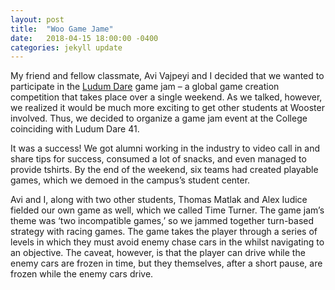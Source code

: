```yaml
---
layout: post
title:  "Woo Game Jame"
date:   2018-04-15 18:00:00 -0400
categories: jekyll update
---
```


My friend and fellow classmate, Avi Vajpeyi and I decided that we wanted to participate in the [Ludum Dare]() game jam – a global game creation competition that takes place over a single weekend. As we talked, however, we realized it would be much more exciting to get other students at Wooster involved. Thus, we decided to organize a game jam event at the College coinciding with Ludum Dare 41.

It was a success! We got alumni working in the industry to video call in and share tips for success, consumed a lot of snacks, and even managed to provide tshirts. By the end of the weekend, six teams had created playable games, which we demoed in the campus’s student center.

Avi and I, along with two other students, Thomas Matlak and Alex Iudice fielded our own game as well, which we called Time Turner. The game jam’s theme was ‘two incompatible games,’ so we jammed together turn-based strategy with racing games. The game takes the player through a series of levels in which they must avoid enemy chase cars in the whilst navigating to an objective. The caveat, however, is that the player can drive while the enemy cars are frozen in time, but they themselves, after a short pause, are frozen while the enemy cars drive.
